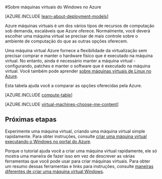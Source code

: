 <properties
    pageTitle="Sobre máquinas virtuais do Windows | Microsoft Azure"
    description="Saiba mais sobre noções básicas de máquinas virtuais do Windows no Azure usando ambos os modelos de implantação."
    services="virtual-machines-windows"
    documentationCenter=""
    authors="cynthn"
    manager="timlt"
    editor="tysonn"
    tags="azure-resource-manager,azure-service-management"/>

<tags
    ms.service="virtual-machines-windows"
    ms.workload="infrastructure-services"
    ms.tgt_pltfrm="vm-windows"
    ms.devlang="na"
    ms.topic="get-started-article"
    ms.date="09/27/2016"
    ms.author="cynthn"/>

#<a name="about-windows-virtual-machines-in-azure"></a>Sobre máquinas virtuais do Windows no Azure

[AZURE.INCLUDE [learn-about-deployment-models](../../includes/learn-about-deployment-models-both-include.md)]


Azure máquinas virtuais é um dos vários tipos de recursos de computação sob demanda, escaláveis que Azure oferece. Normalmente, você deverá escolher uma máquina virtual se precisar de mais controle sobre o ambiente de computação do que as outras opções oferecem.

Uma máquina virtual Azure fornece a flexibilidade da virtualização sem precisar comprar e manter o hardware físico que é executado na máquina virtual. No entanto, ainda é necessário manter a máquina virtual - configurando, patches e manter o software que é executado na máquina virtual. Você também pode aprender [sobre máquinas virtuais de Linux no Azure](virtual-machines-linux-about.md).

Esta tabela ajuda você a comparar as opções oferecidas pela Azure.

[AZURE.INCLUDE [compute-table](../../includes/compute-options-table.md)]

[AZURE.INCLUDE [virtual-machines-choose-me-content](../../includes/virtual-machines-choose-me-content.md)]


## <a name="next-steps"></a>Próximas etapas

Experimente uma máquina virtual, criando uma máquina virtual simple rapidamente. Para obter instruções, consulte [criar uma máquina virtual executando o Windows no portal do Azure](virtual-machines-windows-hero-tutorial.md).

Porque o tutorial ajuda você a criar uma máquina virtual rapidamente, ele só mostra uma maneira de fazer isso em vez de descrever as várias ferramentas que você pode usar para criar máquinas virtuais. Para obter um resumo dessas ferramentas e links para instruções, consulte [maneiras diferentes de criar uma máquina virtual Windows](virtual-machines-windows-creation-choices.md).

